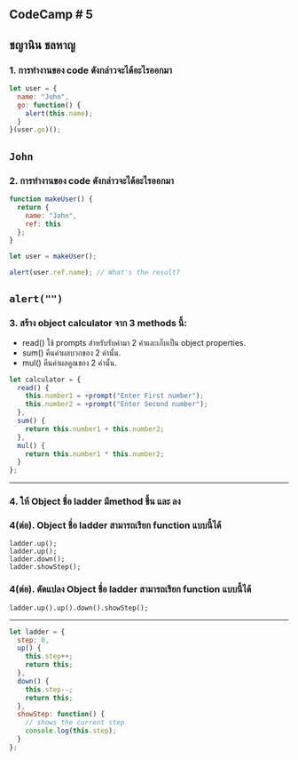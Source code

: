## CodeCamp # 5

## ชญานิน ชลหาญ

### 1. การทำงานของ code ดังกล่าวจะได้อะไรออกมา

```javascript
let user = {
  name: "John",
  go: function() {
    alert(this.name);
  }
}(user.go)();
```

## `John`

### 2. การทำงานของ code ดังกล่าวจะได้อะไรออกมา

```javascript
function makeUser() {
  return {
    name: "John",
    ref: this
  };
}

let user = makeUser();

alert(user.ref.name); // What's the result?
```

## `alert("")`

### 3. สร้าง object calculator จาก 3 methods นี้:

- read() ใช้ prompts สำหรับรับค่ามา 2 ค่าและเก็บเป็น object properties.
- sum() คืนค่าผลบวกของ 2 ค่านั้น.
- mul() คืนค่าผลคูณของ 2 ค่านั้น.

```javascript
let calculator = {
  read() {
    this.number1 = +prompt("Enter First number");
    this.number2 = +prompt("Enter Second number");
  },
  sum() {
    return this.number1 + this.number2;
  },
  mul() {
    return this.number1 * this.number2;
  }
};
```

---

### 4. ให้ Object ชื่อ ladder มีmethod ขึ้น และ ลง

### 4(ต่อ). Object ชื่อ ladder สามารถเรียก function แบบนี้ได้

```
ladder.up();
ladder.up();
ladder.down();
ladder.showStep();
```

### 4(ต่อ). ดัดแปลง Object ชื่อ ladder สามารถเรียก function แบบนี้ได้

```
ladder.up().up().down().showStep();
```

---

```javascript
let ladder = {
  step: 0,
  up() {
    this.step++;
    return this;
  },
  down() {
    this.step--;
    return this;
  },
  showStep: function() {
    // shows the current step
    console.log(this.step);
  }
};
```
